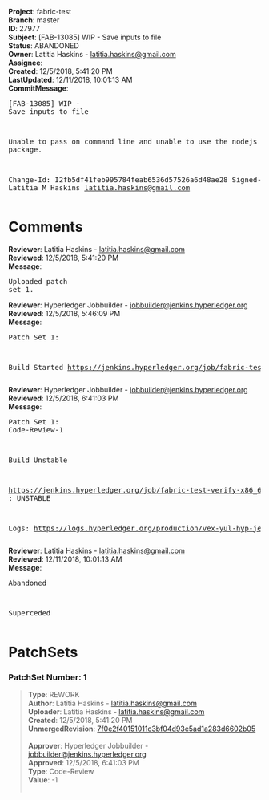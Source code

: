 <strong>Project</strong>: fabric-test<br><strong>Branch</strong>: master<br><strong>ID</strong>: 27977<br><strong>Subject</strong>: [FAB-13085] WIP - Save inputs to file<br><strong>Status</strong>: ABANDONED<br><strong>Owner</strong>: Latitia Haskins - latitia.haskins@gmail.com<br><strong>Assignee</strong>:<br><strong>Created</strong>: 12/5/2018, 5:41:20 PM<br><strong>LastUpdated</strong>: 12/11/2018, 10:01:13 AM<br><strong>CommitMessage</strong>:<br><pre>[FAB-13085] WIP - Save inputs to file

Unable to pass on command line and unable to use
the nodejs package.

Change-Id: I2fb5df41feb995784feab6536d57526a6d48ae28
Signed-off-by: Latitia M Haskins <latitia.haskins@gmail.com>
</pre><h1>Comments</h1><strong>Reviewer</strong>: Latitia Haskins - latitia.haskins@gmail.com<br><strong>Reviewed</strong>: 12/5/2018, 5:41:20 PM<br><strong>Message</strong>: <pre>Uploaded patch set 1.</pre><strong>Reviewer</strong>: Hyperledger Jobbuilder - jobbuilder@jenkins.hyperledger.org<br><strong>Reviewed</strong>: 12/5/2018, 5:46:09 PM<br><strong>Message</strong>: <pre>Patch Set 1:

Build Started https://jenkins.hyperledger.org/job/fabric-test-verify-x86_64/2314/</pre><strong>Reviewer</strong>: Hyperledger Jobbuilder - jobbuilder@jenkins.hyperledger.org<br><strong>Reviewed</strong>: 12/5/2018, 6:41:03 PM<br><strong>Message</strong>: <pre>Patch Set 1: Code-Review-1

Build Unstable 

https://jenkins.hyperledger.org/job/fabric-test-verify-x86_64/2314/ : UNSTABLE

Logs: https://logs.hyperledger.org/production/vex-yul-hyp-jenkins-3/fabric-test-verify-x86_64/2314</pre><strong>Reviewer</strong>: Latitia Haskins - latitia.haskins@gmail.com<br><strong>Reviewed</strong>: 12/11/2018, 10:01:13 AM<br><strong>Message</strong>: <pre>Abandoned

Superceded</pre><h1>PatchSets</h1><h3>PatchSet Number: 1</h3><blockquote><strong>Type</strong>: REWORK<br><strong>Author</strong>: Latitia Haskins - latitia.haskins@gmail.com<br><strong>Uploader</strong>: Latitia Haskins - latitia.haskins@gmail.com<br><strong>Created</strong>: 12/5/2018, 5:41:20 PM<br><strong>UnmergedRevision</strong>: [7f0e2f40151011c3bf04d93e5ad1a283d6602b05](https://github.com/hyperledger-gerrit-archive/fabric-test/commit/7f0e2f40151011c3bf04d93e5ad1a283d6602b05)<br><br><strong>Approver</strong>: Hyperledger Jobbuilder - jobbuilder@jenkins.hyperledger.org<br><strong>Approved</strong>: 12/5/2018, 6:41:03 PM<br><strong>Type</strong>: Code-Review<br><strong>Value</strong>: -1<br><br></blockquote>